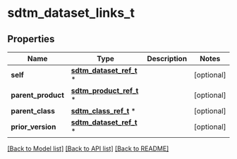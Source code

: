 # sdtm_dataset_links_t

## Properties
Name | Type | Description | Notes
------------ | ------------- | ------------- | -------------
**self** | [**sdtm_dataset_ref_t**](sdtm_dataset_ref.md) \* |  | [optional] 
**parent_product** | [**sdtm_product_ref_t**](sdtm_product_ref.md) \* |  | [optional] 
**parent_class** | [**sdtm_class_ref_t**](sdtm_class_ref.md) \* |  | [optional] 
**prior_version** | [**sdtm_dataset_ref_t**](sdtm_dataset_ref.md) \* |  | [optional] 

[[Back to Model list]](../README.md#documentation-for-models) [[Back to API list]](../README.md#documentation-for-api-endpoints) [[Back to README]](../README.md)


